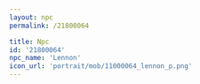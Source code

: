 ```yaml
---
layout: npc
permalink: /21800064

title: Npc
id: '21800064'
npc_name: 'Lennon'
icon_url: 'portrait/mob/11000064_lennon_p.png'
---
```

